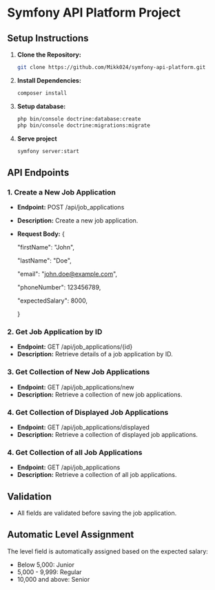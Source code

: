 
# Symfony API Platform Project

## Setup Instructions

1. **Clone the Repository:**
   ```bash
   git clone https://github.com/Mikk024/symfony-api-platform.git
   
2. **Install Dependencies:**
   ```bash
   composer install
3. **Setup database:**
    ```bash
    php bin/console doctrine:database:create
    php bin/console doctrine:migrations:migrate

4. **Serve project**
    ```bash
    symfony server:start


## API Endpoints

### 1. Create a New Job Application
- **Endpoint:** POST /api/job_applications
- **Description:** Create a new job application.
- **Request Body:** {
    
    "firstName": "John",
    
    "lastName": "Doe",
    
    "email": "john.doe@example.com",
    
    "phoneNumber": 123456789,

    "expectedSalary": 8000,
    
    }

### 2. Get Job Application by ID
- **Endpoint:** GET /api/job_applications/{id}
- **Description:**  Retrieve details of a job application by ID.

### 3. Get Collection of New Job Applications
- **Endpoint:** GET /api/job_applications/new
- **Description:**  Retrieve a collection of new job applications.

### 4. Get Collection of Displayed Job Applications
- **Endpoint:** GET /api/job_applications/displayed
- **Description:**  Retrieve a collection of displayed job applications.

### 4. Get Collection of all Job Applications
- **Endpoint:** GET /api/job_applications
- **Description:**  Retrieve a collection of all job applications.

## Validation
- All fields are validated before saving the job application.

## Automatic Level Assignment
  The level field is automatically assigned based on the expected salary:
 - Below 5,000: Junior
 - 5,000 - 9,999: Regular
 - 10,000 and above: Senior


